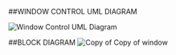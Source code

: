 ##WINDOW CONTROL UML DIAGRAM

![Window Control UML Diagram](https://user-images.githubusercontent.com/94520197/152573436-787fd794-2e91-4c14-a57b-bde829f781c2.png)

##BLOCK DIAGRAM
  ![Copy of Copy of window](https://user-images.githubusercontent.com/94520197/152580915-472e84d9-eaa8-45df-80b7-06e13ecb4ed5.jpg)
